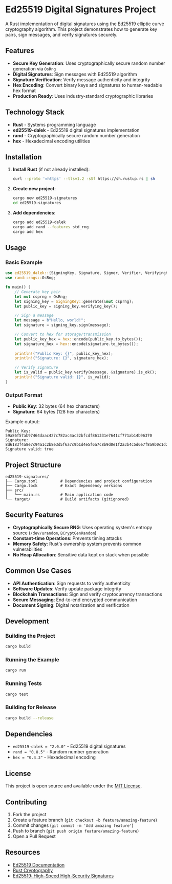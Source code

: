 # Ed25519 Digital Signatures Project

A Rust implementation of digital signatures using the Ed25519 elliptic curve cryptography algorithm. This project demonstrates how to generate key pairs, sign messages, and verify signatures securely.

## Features

- **Secure Key Generation**: Uses cryptographically secure random number generation via `OsRng`
- **Digital Signatures**: Sign messages with Ed25519 algorithm
- **Signature Verification**: Verify message authenticity and integrity
- **Hex Encoding**: Convert binary keys and signatures to human-readable hex format
- **Production Ready**: Uses industry-standard cryptographic libraries

## Technology Stack

- **Rust** - Systems programming language
- **ed25519-dalek** - Ed25519 digital signatures implementation
- **rand** - Cryptographically secure random number generation
- **hex** - Hexadecimal encoding utilities

## Installation

1. **Install Rust** (if not already installed):
   ```bash
   curl --proto '=https' --tlsv1.2 -sSf https://sh.rustup.rs | sh
   ```

2. **Create new project**:
   ```bash
   cargo new ed25519-signatures
   cd ed25519-signatures
   ```

3. **Add dependencies**:
   ```bash
   cargo add ed25519-dalek
   cargo add rand --features std_rng
   cargo add hex
   ```

## Usage

### Basic Example

```rust
use ed25519_dalek::{SigningKey, Signature, Signer, Verifier, VerifyingKey};
use rand::rngs::OsRng;

fn main() {
    // Generate key pair
    let mut csprng = OsRng;
    let signing_key = SigningKey::generate(&mut csprng);
    let public_key = signing_key.verifying_key();

    // Sign a message
    let message = b"Hello, world!";
    let signature = signing_key.sign(message);

    // Convert to hex for storage/transmission
    let public_key_hex = hex::encode(public_key.to_bytes());
    let signature_hex = hex::encode(signature.to_bytes());
    
    println!("Public Key: {}", public_key_hex);
    println!("Signature: {}", signature_hex);

    // Verify signature
    let is_valid = public_key.verify(message, &signature).is_ok();
    println!("Signature valid: {}", is_valid);
}
```

### Output Format

- **Public Key**: 32 bytes (64 hex characters)
- **Signature**: 64 bytes (128 hex characters)

Example output:
```
Public Key: 59a86f57ab97464daac427c782ac4ac32bfcdf861331e7641cf771ab14b96370
Signature: 8d6183f4a8e7c94a1c2b8e3d5f6a7c9b1d4e5f6a7c8b9d0e1f2a3b4c5d6e7f8a9b0c1d2e3f4a5b6c7d8e9f0a1b2c3d4e5f6a7b8c9d0e1f2
Signature valid: true
```

## Project Structure

```
ed25519-signatures/
├── Cargo.toml          # Dependencies and project configuration
├── Cargo.lock          # Exact dependency versions
├── src/
│   └── main.rs         # Main application code
└── target/             # Build artifacts (gitignored)
```

## Security Features

- **Cryptographically Secure RNG**: Uses operating system's entropy source (`/dev/urandom`, `BCryptGenRandom`)
- **Constant-time Operations**: Prevents timing attacks
- **Memory Safety**: Rust's ownership system prevents common vulnerabilities
- **No Heap Allocation**: Sensitive data kept on stack when possible

## Common Use Cases

- **API Authentication**: Sign requests to verify authenticity
- **Software Updates**: Verify update package integrity
- **Blockchain Transactions**: Sign and verify cryptocurrency transactions
- **Secure Messaging**: End-to-end encrypted communication
- **Document Signing**: Digital notarization and verification

## Development

### Building the Project

```bash
cargo build
```

### Running the Example

```bash
cargo run
```

### Running Tests

```bash
cargo test
```

### Building for Release

```bash
cargo build --release
```

## Dependencies

- `ed25519-dalek = "2.0.0"` - Ed25519 digital signatures
- `rand = "0.8.5"` - Random number generation
- `hex = "0.4.3"` - Hexadecimal encoding

## License

This project is open source and available under the [MIT License](LICENSE).

## Contributing

1. Fork the project
2. Create a feature branch (`git checkout -b feature/amazing-feature`)
3. Commit changes (`git commit -m 'Add amazing feature'`)
4. Push to branch (`git push origin feature/amazing-feature`)
5. Open a Pull Request

## Resources

- [Ed25519 Documentation](https://docs.rs/ed25519-dalek/latest/ed25519_dalek/)
- [Rust Cryptography](https://github.com/RustCrypto)
- [Ed25519: High-Speed High-Security Signatures](https://ed25519.cr.yp.to/)

